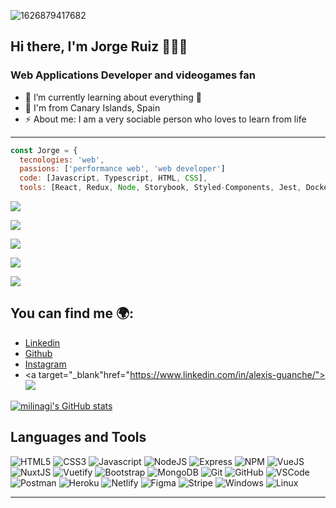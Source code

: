 ![1626879417682](https://user-images.githubusercontent.com/47178488/132985845-66db8ebf-2a02-4b52-915c-39ce9a79a97a.jpg)

## Hi there, I'm Jorge Ruiz 👋👨‍💻

### Web Applications Developer and videogames fan

- 🌱 I’m currently learning about everything 🤣
- 🌴 I'm from Canary Islands, Spain
- ⚡ About me: I am a very sociable person who loves to learn from life

---
```js
const Jorge = {
  tecnologies: 'web',
  passions: ['performance web', 'web developer']
  code: [Javascript, Typescript, HTML, CSS],
  tools: [React, Redux, Node, Storybook, Styled-Components, Jest, Docker]
```
<p><a target="_blank"href="https://www.linkedin.com/in/bruno-aggierni/"><img src="https://img.shields.io/badge/linkedin-%230077B5.svg?&style=for-the-badge&logo=linkedin&logoColor=white" /></a></p>
<p><a target="_blank"href="https://twitter.com/BruAggierni"><img src="https://img.shields.io/badge/twitter-%231DA1F2.svg?&style=for-the-badge&logo=twitter&logoColor=white" /></a></p>
<p><a href="mailto:bruno.aggierni@gmail.com?subject=Hello%20Bruno,%20I%20contact%20you%20from%20Github"><img src="https://img.shields.io/badge/gmail-%23D14836.svg?&style=for-the-badge&logo=gmail&logoColor=white" /></a></p>
<p><a href="https://www.instagram.com/bru.aggio_/"><img src="https://img.shields.io/badge/-Instagram-E4405F?style=for-the-badge&logo=instagram&logoColor=white" /></a></p>
<p><a href="https://discordapp.com/users/702517624319377499"><img src="https://img.shields.io/badge/-Discord-5865F2?style=for-the-badge&logo=discord&logoColor=white" /></a></p>


 


## You can find me 🌍:
- [Linkedin](https://www.linkedin.com/in/jorgerc95/)
- [Github](https://github.com/milinagi)
- [Instagram](https://www.instagram.com/_jorgerc_/)
-  <a target="_blank"href="https://www.linkedin.com/in/alexis-guanche/"><img src="https://img.shields.io/badge/LinkedIn-%230077B5.svg?&style=for-the-              badge&logo=linkedin&logoColor=white" /></a>

[![milinagi's GitHub stats](https://github-readme-stats.vercel.app/api?username=milinagi&theme=dark&show_icons=true)](https://github.com/milinagi/github-readme-stats)

<!--
**milinagi/milinagi** is a ✨ _special_ ✨ repository because its `README.md` (this file) appears on your GitHub profile.


Here are some ideas to get you started:

- 🔭 I’m currently working on ...
- 🌱 I’m currently learning ...
- 👯 I’m looking to collaborate on ...
- 🤔 I’m looking for help with ...
- 💬 Ask me about ...
- 📫 How to reach me: ...
- 😄 Pronouns: ...
- ⚡ Fun fact: ...
-->

## Languages and Tools

![HTML5](https://img.shields.io/badge/-HTML5-E34F26?style=flat&logo=html5&logoColor=white)
![CSS3](https://img.shields.io/badge/-CSS3-1572B6?style=flat&logo=css3)
![Javascript](https://img.shields.io/badge/-Javascript-F7DF1E?style=flat&logo=javascript&logoColor=white)
![NodeJS](https://img.shields.io/badge/-NodeJS-339933?style=flat&logo=nodedotjs&logoColor=white)
![Express](https://img.shields.io/badge/-Express-000000?style=flat&logo=express&logoColor=white)
![NPM](https://img.shields.io/badge/-NPM-CB3837?style=flat&logo=npm&logoColor=white)
![VueJS](https://img.shields.io/badge/-VueJS-4FC08D?style=flat&logo=vuedotjs&logoColor=white)
![NuxtJS](https://img.shields.io/badge/-NuxtJS-47A248?style=flat&logo=nuxtdotjs&logoColor=white)
![Vuetify](https://img.shields.io/badge/-Vuetify-1867C0?style=flat&logo=vuetify&logoColor=white)
![Bootstrap](https://img.shields.io/badge/-Bootstrap-7952B3?style=flat&logo=bootstrap&logoColor=white)
![MongoDB](https://img.shields.io/badge/-MongoDB-47A248?style=flat&logo=mongodb&logoColor=white)
![Git](https://img.shields.io/badge/-Git-F05032?style=flat&logo=git&logoColor=white)
![GitHub](https://img.shields.io/badge/-Github-181717?style=flat&logo=github&logoColor=white)
![VSCode](https://img.shields.io/badge/-VSCode-007ACC?style=flat&logo=visual-studio-code&logoColor=white)
![Postman](https://img.shields.io/badge/-Postman-FF6C37?style=flat&logo=postman&logoColor=white)
![Heroku](https://img.shields.io/badge/-Heroku-430098?style=flat&logo=heroku&logoColor=white)
![Netlify](https://img.shields.io/badge/-Netlify-00C7B7?style=flat&logo=Netlify&logoColor=white)
![Figma](https://img.shields.io/badge/-Figma-F24E1E?style=flat&logo=figma&logoColor=white)
![Stripe](https://img.shields.io/badge/-Stripe-008CDD?style=flat&logo=stripe&logoColor=white)
![Windows](https://img.shields.io/badge/-Windows-0078D6?style=flat&logo=windows&logoColor=white)
![Linux](https://img.shields.io/badge/-Linux-7952B3?style=flat&logo=Linux&logoColor=white)

---
